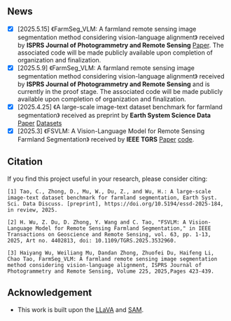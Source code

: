 ## News
- [x] [2025.5.15] 《FarmSeg_VLM: A farmland remote sensing image segmentation method considering vision-language alignment》 received by **ISPRS Journal of Photogrammetry and Remote Sensing** [Paper](https://doi.org/10.1016/j.isprsjprs.2025.05.010). The associated code will be made publicly available upon completion of organization and finalization.
- [x] [2025.5.9] 《FarmSeg_VLM: A farmland remote sensing image segmentation method considering vision-language alignment》 received by **ISPRS Journal of Photogrammetry and Remote Sensing** and is currently in the proof stage. The associated code will be made publicly available upon completion of organization and finalization.
- [x] [2025.4.25] 《A large-scale image-text dataset benchmark for farmland segmentation》 received as preprint by **Earth System Science Data** [Paper](https://essd.copernicus.org/preprints/essd-2025-184/essd-2025-184.pdf) [Datasets](https://doi.org/10.5281/zenodo.15099885)
- [x] [2025.3] 《FSVLM: A Vision-Language Model for Remote Sensing Farmland Segmentation》 received by **IEEE TGRS** [Paper](https://ieeexplore.ieee.org/stamp/stamp.jsp?tp=&arnumber=10851315) [code](https://github.com/WithoutOcean/FSVLM-A-Vision-Language-Model-for-Remote-Sensing-Farmland-Segmentation).

## Citation 
If you find this project useful in your research, please consider citing:

```
[1] Tao, C., Zhong, D., Mu, W., Du, Z., and Wu, H.: A large-scale image-text dataset benchmark for farmland segmentation, Earth Syst. Sci. Data Discuss. [preprint], https://doi.org/10.5194/essd-2025-184, in review, 2025.

[2] H. Wu, Z. Du, D. Zhong, Y. Wang and C. Tao, "FSVLM: A Vision-Language Model for Remote Sensing Farmland Segmentation," in IEEE Transactions on Geoscience and Remote Sensing, vol. 63, pp. 1-13, 2025, Art no. 4402813, doi: 10.1109/TGRS.2025.3532960.

[3] Haiyang Wu, Weiliang Mu, Dandan Zhong, Zhuofei Du, Haifeng Li, Chao Tao, FarmSeg_VLM: A farmland remote sensing image segmentation method considering vision-language alignment, ISPRS Journal of Photogrammetry and Remote Sensing, Volume 225, 2025,Pages 423-439.
```

## Acknowledgement
-  This work is built upon the [LLaVA](https://github.com/haotian-liu/LLaVA) and [SAM](https://github.com/facebookresearch/segment-anything). 
